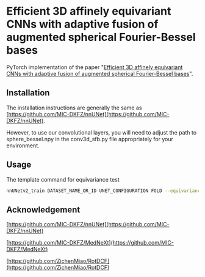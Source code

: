 # Efficient 3D affinely equivariant CNNs with adaptive fusion of augmented spherical Fourier-Bessel bases
PyTorch implementation of the paper "[Efficient 3D affinely equivariant CNNs with adaptive fusion of augmented spherical Fourier-Bessel bases](https://arxiv.org/abs/2402.16825)".

## Installation
The installation instructions are generally the same as [https://github.com/MIC-DKFZ/nnUNet](https://github.com/MIC-DKFZ/nnUNet).

However, to use our convolutional layers, you will need to adjust the path to sphere_bessel.npy in the conv3d_sfb.py file appropriately for your environment.

## Usage

The template command for equivariance test
```bash
nnUNetv2_train DATASET_NAME_OR_ID UNET_CONFIGURATION FOLD --equivariance_test
```


## Acknowledgement

[https://github.com/MIC-DKFZ/nnUNet](https://github.com/MIC-DKFZ/nnUNet)

[https://github.com/MIC-DKFZ/MedNeXt](https://github.com/MIC-DKFZ/MedNeXt)

[https://github.com/ZichenMiao/RotDCF](https://github.com/ZichenMiao/RotDCF)
